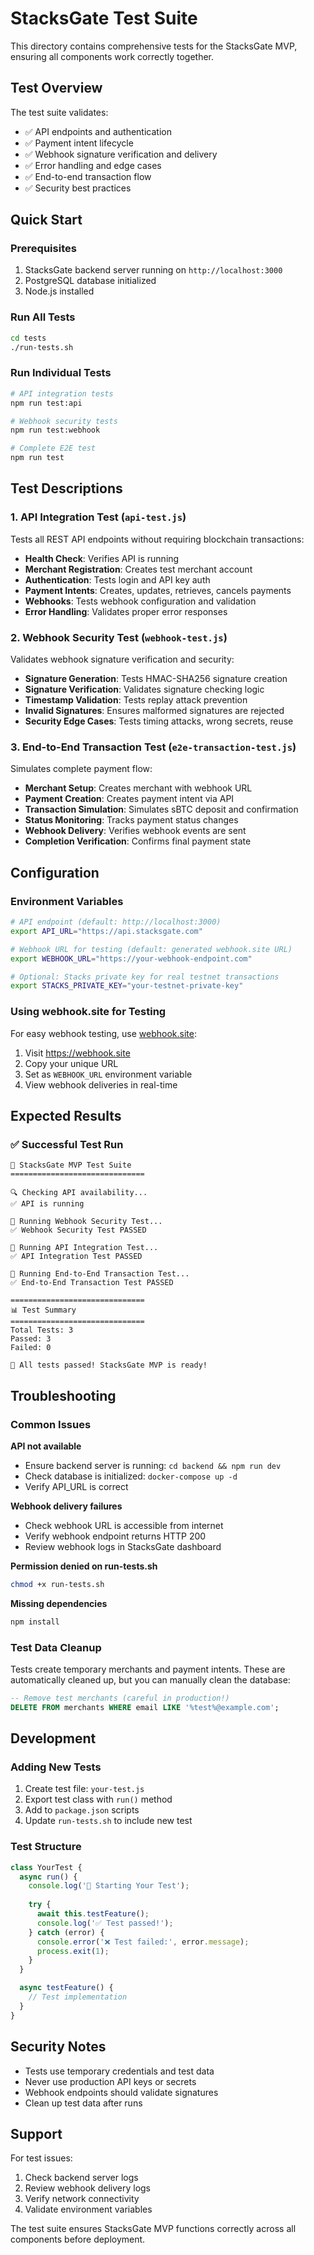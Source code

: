 # StacksGate Test Suite

This directory contains comprehensive tests for the StacksGate MVP, ensuring all components work correctly together.

## Test Overview

The test suite validates:
- ✅ API endpoints and authentication
- ✅ Payment intent lifecycle
- ✅ Webhook signature verification and delivery  
- ✅ Error handling and edge cases
- ✅ End-to-end transaction flow
- ✅ Security best practices

## Quick Start

### Prerequisites
1. StacksGate backend server running on `http://localhost:3000`
2. PostgreSQL database initialized
3. Node.js installed

### Run All Tests
```bash
cd tests
./run-tests.sh
```

### Run Individual Tests
```bash
# API integration tests
npm run test:api

# Webhook security tests  
npm run test:webhook

# Complete E2E test
npm run test
```

## Test Descriptions

### 1. API Integration Test (`api-test.js`)
Tests all REST API endpoints without requiring blockchain transactions:

- **Health Check**: Verifies API is running
- **Merchant Registration**: Creates test merchant account
- **Authentication**: Tests login and API key auth
- **Payment Intents**: Creates, updates, retrieves, cancels payments
- **Webhooks**: Tests webhook configuration and validation
- **Error Handling**: Validates proper error responses

### 2. Webhook Security Test (`webhook-test.js`)
Validates webhook signature verification and security:

- **Signature Generation**: Tests HMAC-SHA256 signature creation
- **Signature Verification**: Validates signature checking logic
- **Timestamp Validation**: Tests replay attack prevention
- **Invalid Signatures**: Ensures malformed signatures are rejected
- **Security Edge Cases**: Tests timing attacks, wrong secrets, reuse

### 3. End-to-End Transaction Test (`e2e-transaction-test.js`)
Simulates complete payment flow:

- **Merchant Setup**: Creates merchant with webhook URL
- **Payment Creation**: Creates payment intent via API
- **Transaction Simulation**: Simulates sBTC deposit and confirmation
- **Status Monitoring**: Tracks payment status changes
- **Webhook Delivery**: Verifies webhook events are sent
- **Completion Verification**: Confirms final payment state

## Configuration

### Environment Variables
```bash
# API endpoint (default: http://localhost:3000)
export API_URL="https://api.stacksgate.com"

# Webhook URL for testing (default: generated webhook.site URL)
export WEBHOOK_URL="https://your-webhook-endpoint.com"

# Optional: Stacks private key for real testnet transactions
export STACKS_PRIVATE_KEY="your-testnet-private-key"
```

### Using webhook.site for Testing
For easy webhook testing, use [webhook.site](https://webhook.site):

1. Visit https://webhook.site
2. Copy your unique URL
3. Set as `WEBHOOK_URL` environment variable
4. View webhook deliveries in real-time

## Expected Results

### ✅ Successful Test Run
```
🚀 StacksGate MVP Test Suite
==============================

🔍 Checking API availability...
✅ API is running

🧪 Running Webhook Security Test...
✅ Webhook Security Test PASSED

🧪 Running API Integration Test...  
✅ API Integration Test PASSED

🧪 Running End-to-End Transaction Test...
✅ End-to-End Transaction Test PASSED

==============================
📊 Test Summary
==============================
Total Tests: 3
Passed: 3
Failed: 0

🎉 All tests passed! StacksGate MVP is ready!
```

## Troubleshooting

### Common Issues

**API not available**
- Ensure backend server is running: `cd backend && npm run dev`
- Check database is initialized: `docker-compose up -d`
- Verify API_URL is correct

**Webhook delivery failures**
- Check webhook URL is accessible from internet
- Verify webhook endpoint returns HTTP 200
- Review webhook logs in StacksGate dashboard

**Permission denied on run-tests.sh**
```bash
chmod +x run-tests.sh
```

**Missing dependencies**
```bash
npm install
```

### Test Data Cleanup

Tests create temporary merchants and payment intents. These are automatically cleaned up, but you can manually clean the database:

```sql
-- Remove test merchants (careful in production!)
DELETE FROM merchants WHERE email LIKE '%test%@example.com';
```

## Development

### Adding New Tests

1. Create test file: `your-test.js`
2. Export test class with `run()` method
3. Add to `package.json` scripts
4. Update `run-tests.sh` to include new test

### Test Structure
```javascript
class YourTest {
  async run() {
    console.log('🧪 Starting Your Test');
    
    try {
      await this.testFeature();
      console.log('✅ Test passed!');
    } catch (error) {
      console.error('❌ Test failed:', error.message);
      process.exit(1);
    }
  }

  async testFeature() {
    // Test implementation
  }
}
```

## Security Notes

- Tests use temporary credentials and test data
- Never use production API keys or secrets
- Webhook endpoints should validate signatures
- Clean up test data after runs

## Support

For test issues:
1. Check backend server logs
2. Review webhook delivery logs  
3. Verify network connectivity
4. Validate environment variables

The test suite ensures StacksGate MVP functions correctly across all components before deployment.